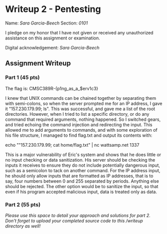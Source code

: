 # Writeup 2 - Pentesting

Name: *Sara Garcia-Beech*
Section: *0101*

I pledge on my honor that I have not given or received any unauthorized assistance on this assignment or examination.

Digital acknowledgement: *Sara Garcia-Beech*

## Assignment Writeup

### Part 1 (45 pts)

The flag is:  CMSC389R-{p1ng_as_a_$erv1c3}  

I knew that UNIX commands can be chained together by separating them with semi-colons, so when the server prompted me for an IP address, I gave it "157.230.179.99; ls". This was successful, and gave me a list of the root directories. However, when I tried to list a specific directory, or do any command that required arguments, nothing happened. So I switched gears, and tried echoing the command injection and redirecting the input. This allowed me to add arguments to commands, and with some exploration of his file structure, I managed to find flag.txt and output its contents with:

echo ""157.230.179.99; cat home/flag.txt" | nc wattsamp.net 1337

This is a major vulnerability of Eric's system and shows that he does little or no input checking or data sanitization. His server should be checking the inputs it receives to ensure they do not include potentially dangerous input, such as a semicolon to tack on another command. For the IP address input, he should only allow inputs that are formatted as IP addresses, that is to say, four numbers between 0 and 255 separated by periods. Anything else should be rejected. The other option would be to sanitize the input, so that even if his program accepted malicious input, data is treated only as data.

### Part 2 (55 pts)

*Please use this space to detail your approach and solutions for part 2. Don't forget to upload your completed source code to this /writeup directory as well!*
